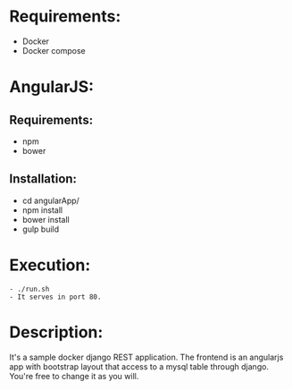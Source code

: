 # Requirements:

   - Docker
   - Docker compose

# AngularJS:
## Requirements:
   - npm
   - bower
## Installation:
   - cd angularApp/
   - npm install
   - bower install
   - gulp build

# Execution:
    - ./run.sh
    - It serves in port 80.

# Description:
   It's a sample docker django REST application. The frontend is an angularjs app with bootstrap layout that access to a mysql table through django.
   You're free to change it as you will.